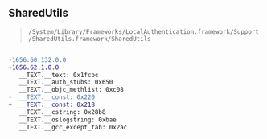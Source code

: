 ## SharedUtils

> `/System/Library/Frameworks/LocalAuthentication.framework/Support/SharedUtils.framework/SharedUtils`

```diff

-1656.60.132.0.0
+1656.62.1.0.0
   __TEXT.__text: 0x1fcbc
   __TEXT.__auth_stubs: 0x650
   __TEXT.__objc_methlist: 0xc08
-  __TEXT.__const: 0x220
+  __TEXT.__const: 0x218
   __TEXT.__cstring: 0x28b8
   __TEXT.__oslogstring: 0xbae
   __TEXT.__gcc_except_tab: 0x2ac

```
